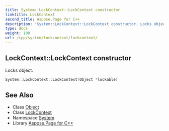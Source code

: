 ```yaml
---
title: System::LockContext::LockContext constructor
linktitle: LockContext
second_title: Aspose.Page for C++
description: 'System::LockContext::LockContext constructor. Locks object in C++.'
type: docs
weight: 100
url: /cpp/system/lockcontext/lockcontext/
---
```

## LockContext::LockContext constructor


Locks object.

```cpp
System::LockContext::LockContext(Object *lockable)
```

## See Also

* Class [Object](../../object/)
* Class [LockContext](../)
* Namespace [System](../../)
* Library [Aspose.Page for C++](../../../)
